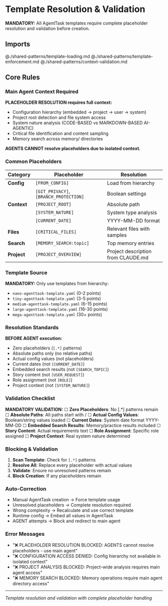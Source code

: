 # Template Resolution & Validation

**MANDATORY:** All AgentTask templates require complete placeholder resolution and validation before creation.

## Imports
@./shared-patterns/template-loading.md
@./shared-patterns/template-enforcement.md
@./shared-patterns/context-validation.md

## Core Rules

### Main Agent Context Required
**PLACEHOLDER RESOLUTION requires full context:**
- Configuration hierarchy (embedded → project → user → system)
- Project root detection and file system access
- System nature analysis (CODE-BASED vs MARKDOWN-BASED AI-AGENTIC)
- Critical file identification and content sampling
- Memory search across memory/ directories

**AGENTS CANNOT resolve placeholders due to isolated context.**

### Common Placeholders

| Category | Placeholder | Resolution |
|----------|-------------|------------|
| **Config** | `[FROM_CONFIG]` | Load from hierarchy |
| | `[GIT_PRIVACY]`, `[BRANCH_PROTECTION]` | Boolean settings |
| **Context** | `[PROJECT_ROOT]` | Absolute path |
| | `[SYSTEM_NATURE]` | System type analysis |
| | `[CURRENT_DATE]` | YYYY-MM-DD format |
| **Files** | `[CRITICAL_FILES]` | Relevant files with samples |
| **Search** | `[MEMORY_SEARCH:topic]` | Top memory entries |
| **Project** | `[PROJECT_OVERVIEW]` | Project description from CLAUDE.md |

### Template Source
**MANDATORY:** Only use templates from hierarchy:
- `nano-agenttask-template.yaml` (0-2 points)
- `tiny-agenttask-template.yaml` (3-5 points)
- `medium-agenttask-template.yaml` (6-15 points)
- `large-agenttask-template.yaml` (16-30 points)
- `mega-agenttask-template.yaml` (30+ points)

### Resolution Standards
**BEFORE AGENT execution:**
- Zero placeholders (`[.*]` patterns)
- Absolute paths only (no relative paths)
- Actual config values (not placeholders)
- Current dates (not `[CURRENT_DATE]`)
- Embedded search results (not `[SEARCH_TOPIC]`)
- Story content (not `[USER_REQUEST]`)
- Role assignment (not `[ROLE]`)
- Project context (not `[SYSTEM_NATURE]`)

### Validation Checklist
**MANDATORY VALIDATION:**
☐ **Zero Placeholders**: No [.*] patterns remain
☐ **Absolute Paths**: All paths start with /
☐ **Actual Config Values**: Boolean/string values loaded
☐ **Current Dates**: System date format YYYY-MM-DD
☐ **Embedded Search Results**: Memory/practice results included
☐ **Story Content**: Actual requirements text
☐ **Role Assignment**: Specific role assigned
☐ **Project Context**: Real system nature determined

### Blocking & Validation
1. **Scan Template**: Check for `[.*]` patterns
2. **Resolve All**: Replace every placeholder with actual values
3. **Validate**: Ensure no unresolved patterns remain
4. **Block Creation**: If any placeholders remain

### Auto-Correction
- Manual AgentTask creation → Force template usage
- Unresolved placeholders → Complete resolution required
- Wrong complexity → Recalculate and use correct template
- Runtime config → Embed all values in AgentTask
- AGENT attempts → Block and redirect to main agent

### Error Messages
- "❌ PLACEHOLDER RESOLUTION BLOCKED: AGENTS cannot resolve placeholders - use main agent"
- "❌ CONFIGURATION ACCESS DENIED: Config hierarchy not available in isolated context"
- "❌ PROJECT ANALYSIS BLOCKED: Project-wide analysis requires main agent access"
- "❌ MEMORY SEARCH BLOCKED: Memory operations require main agent directory access"

---
*Template resolution and validation with complete placeholder handling*